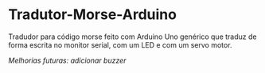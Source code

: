 # Tradutor-Morse-Arduino
Tradudor para código morse feito com Arduino Uno genérico que traduz de forma escrita no monitor serial, com um LED e com um servo motor.

*Melhorias futuras: adicionar buzzer*
